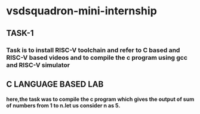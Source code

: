 # vsdsquadron-mini-internship

## TASK-1
### Task is to install RISC-V toolchain and refer to C based and RISC-V based videos and to compile the c program using gcc and RISC-V simulator


## C LANGUAGE BASED LAB
#### here,the task was to compile the c program which gives the output of sum of numbers from 1 to n.let us consider n as 5.
